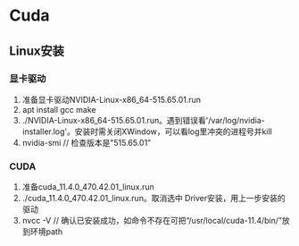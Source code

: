 # Cuda
## Linux安装
### 显卡驱动
1. 准备显卡驱动NVIDIA-Linux-x86_64-515.65.01.run
1. apt install gcc make
1. ./NVIDIA-Linux-x86_64-515.65.01.run。遇到错误看'/var/log/nvidia-installer.log'。安装时需关闭XWindow，可以看log里冲突的进程号并kill
1. nvidia-smi // 检查版本是"515.65.01"

### CUDA
1. 准备cuda_11.4.0_470.42.01_linux.run
1. ./cuda_11.4.0_470.42.01_linux.run。取消选中 Driver安装，用上一步安装的驱动
1. nvcc -V // 确认已安装成功，如命令不存在可把“/usr/local/cuda-11.4/bin/”放到环境path
